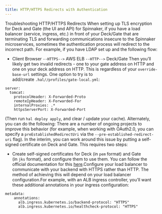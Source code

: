 ```yaml
---
title: HTTP/HTTPS Redirects with Authentication
---
```



Troubleshooting HTTP/HTTPS Redirects
When setting up TLS encryption for Deck and Gate (the UI and API) for Spinnaker, if you have a load balancer (service, ingress, etc.) in front of your Deck/Gate that are terminating TLS and forwarding communications insecure to the Spinnaker microservices, sometimes the authentication process will redirect to the incorrect path.
For example, if you have LDAP set up and the following flow:
* Client Browser ```--HTTPS-->``` AWS ELB ```--HTTP-->``` Deck/Gate
Then you’ll likely get two invalid redirects - one to your gate address on HTTP and one on your deck address on HTTP. This is regardless of your ```override-base-url``` settings.
One option to try is to add/create ```.hal//profiles/gate-local.yml```:
```
server:
  tomcat:
    protocolHeader: X-Forwarded-Proto
    remoteIpHeader: X-Forwarded-For
    internalProxies: .*
    httpsServerPort: X-Forwarded-Port
```
(Then run ```hal deploy apply```, and clear / update your cache).
Alternately, you can do the following:
There are a number of ongoing projects to improve this behavior (for example, when working with OAuth2.0, you can specify a ```preEstablishedRedirectUri``` via the ```--pre-established-redirect-uri``` flag).
In the interim, you can work around this issue by putting a self-signed certificate on Deck and Gate. This requires two steps:
* Create self-signed certificates for Deck (in ```pem``` format) and Gate (in ```jks``` format), and configure them to use them. You can follow the official documentation for this [here](https://www.spinnaker.io/setup/security/authentication/ssl/).Configure your load balancer to communicate with your backend with HTTPS rather than HTTP. The method of achieving this will depend on your load balancer configuration.For example, with an ALB ingress controller, you’ll want these additional annotations in your ingress configuration:
```
metadata:
    annotations:
      alb.ingress.kubernetes.io/backend-protocol: "HTTPS"
      alb.ingress.kubernetes.io/healthcheck-protocol: "HTTPS"​
```

